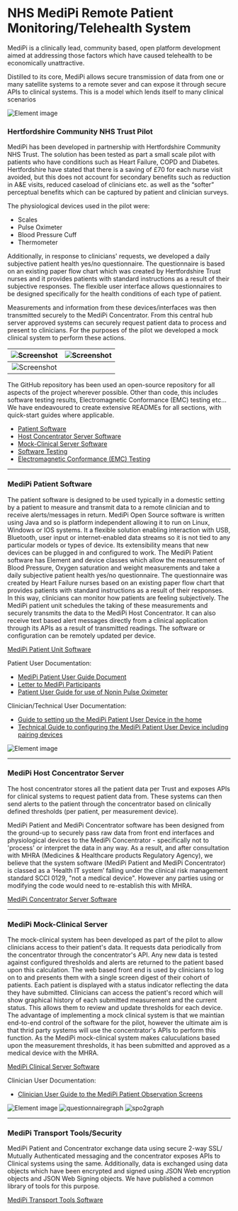 # NHS MediPi Remote Patient Monitoring/Telehealth System

MediPi is a clinically lead, community based, open platform development aimed at addressing those factors which have caused telehealth to be economically unattractive.

Distilled to its core, MediPi allows secure transmission of data from one or many satellite systems to a remote sever and can expose it through secure APIs to clinical systems. This is a model which lends itself to many clinical scenarios  

![Element image](https://cloud.githubusercontent.com/assets/13271321/26763900/3333ad6a-4954-11e7-8461-d0ebcfb7d48f.jpg)

### Hertfordshire Community NHS Trust Pilot

MediPi has been developed in partnership with Hertfordshire Community NHS Trust. The solution has been tested as part a small scale pilot with patients who have conditions such as Heart Failure, COPD and Diabetes.   
Hertfordshire have stated that there is a saving of £70 for each nurse visit avoided, but this does not account for secondary benefits such as reduction in A&E visits, reduced caseload of clinicians etc. as well as the “softer” perceptual benefits which can be captured by patient and clinician surveys.

The physiological devices used in the pilot were:
* Scales
* Pulse Oximeter
* Blood Pressure Cuff
* Thermometer

Additionally, in response to clinicians' requests, we developed a daily subjective patient health yes/no questionnaire. The questionnaire is based on an existing paper flow chart which was created by Hertfordshire Trust nurses and it provides patients with standard instructions as a result of their subjective responses. The flexible user interface allows questionnaires to be designed specifically for the health conditions of each type of patient.

Measurements and information from these devices/interfaces was then transmitted securely to the MediPi Concentrator. From this central hub server approved systems can securely request patient data to process and present to clinicians. For the purposes of the pilot we developed a mock clinical system to perform these actions.

|![Screenshot](https://github.com/rprobinson/MediPi/blob/master/images/IMG_20180703_110407.jpg)|![Screenshot](https://github.com/rprobinson/MediPi/blob/master/images/IMG_20180703_110425.jpg)
|:-----:|:-----:|
|![Screenshot](https://github.com/rprobinson/MediPi/blob/master/images/IMG_20180703_122749.jpg)|



The GitHub repository has been used an open-source repository for all aspects of the project wherever possible. Other than code, this includes software testing results, Electromagnetic Conformance (EMC) testing etc...  
We have endeavoured to create extensive READMEs for all sections, with quick-start guides where applicable.

* [Patient Software](#medipi-patient-software)  
* [Host Concentrator Server Software](#medipi-host-concentrator-server)   
* [Mock-Clinical Server Software](#medipi-mock-clinical-server)  
* [Software Testing](https://github.com/rprobinson/MediPi/blob/master/SoftwareTesting/README.md)  
* [Electromagnetic Conformance (EMC) Testing](https://github.com/rprobinson/MediPi/blob/master/EMCTesting/README.md)  

---

### MediPi Patient Software
The patient software is designed to be used typically in a domestic setting by a patient to measure and transmit data to a remote clinician and to receive alerts/messages in return.
MediPi Open Source software is written using Java and so is platform independent allowing it to run on Linux, Windows or IOS systems. It a flexible solution enabling interaction with USB, Bluetooth, user input or internet-enabled data streams so it is not tied to any particular models or types of device. Its extensibility means that new devices can be plugged in and configured to work.
The MediPi Patient software has Element and device classes which allow the measurement of Blood Pressure, Oxygen saturation and weight measurements and take a daily subjective patient health yes/no questionnaire. The questionnaire was created by Heart Failure nurses based on an existing paper flow chart that provides patients with standard instructions as a result of their responses. In this way, clinicians can monitor how patients are feeling subjectively. The MediPi patient unit schedules the taking of these measurements and securely transmits the data to the MediPi Host Concentrator. It can also receive text based alert messages directly from a clinical application through its APIs as a result of transmitted readings. The software or configuration can be remotely updated per device.

[MediPi Patient Unit Software](https://github.com/rprobinson/MediPi/blob/master/MediPiPatient)  

Patient User Documentation:
* [MediPi Patient User Guide Document](https://github.com/rprobinson/MediPi/blob/master/documents/MediPi_Patient_Guide_v1.3.docx)  
* [Letter to MediPi Participants](https://github.com/rprobinson/MediPi/blob/master/documents/MediPi_Patient_Letter_v1.0.docx)  
* [Patient User Guide for use of Nonin Pulse Oximeter](https://github.com/rprobinson/MediPi/blob/master/documents/Patient_Guide_for_use_of_Nonin_9560_Pulse_Oximeter.docx)

Clinician/Technical User Documentation:
* [Guide to setting up the MediPi Patient User Device in the home](https://github.com/rprobinson/MediPi/blob/master/documents/MediPi_Patient_Unit_Administration_Mode-Clinician_Guide_v1.2.docx)  
* [Technical Guide to configuring the MediPi Patient User Device including pairing devices ](https://github.com/rprobinson/MediPi/blob/master/documents/MediPi_Patient_Unit_Administration_Mode-Full_Technical_Guide_v1.1.docx)  

![Element image](https://cloud.githubusercontent.com/assets/13271321/21643558/db154e44-d280-11e6-926a-a02b39d35cca.JPG)

---

### MediPi Host Concentrator Server
The host concentrator stores all the patient data per Trust and exposes APIs for clinical systems to request patient data from. These systems can then send alerts to the patient through the concentrator based on clinically defined thresholds (per patient, per measurement device).

MediPi Patient and MediPi Concentrator software has been designed from the ground-up to securely pass raw data from front end interfaces and physiological devices to the MediPi Concentrator - specifically not to 'process' or interpret the data in any way. As a result, and after consultation with MHRA (Medicines & Healthcare products Regulatory Agency), we believe that the system software (MediPi Patient and MediPi Concentrator) is classed as a ‘Health IT system’ falling under the clinical risk management standard SCCI 0129,  "not a medical device". However any parties using or modifying the code would need to re-establish this with MHRA.

[MediPi Concentrator Server Software](https://github.com/rprobinson/MediPi/blob/master/MediPiConcentrator)

---

### MediPi Mock-Clinical Server
The mock-clinical system has been developed as part of the pilot to allow clinicians access to their patient's data. It requests data periodically from the concentrator through the concentrator's API. Any new data is tested against configured thresholds and alerts are returned to the patient based upon this calculation. The web based front end is used by clinicians to log on to and presents them with a single screen digest of their cohort of patients. Each patient is displayed with a status indicator reflecting the data they have submitted. Clinicians can access the patient's record which will show graphical history of each submitted measurement and the current status. This allows them to review and update thresholds for each device. The advantage of implementing a mock clinical system is that we maintian end-to-end control of the software for the pilot, however the ultimate aim is that thrid party systems will use the concentrator's APIs to perform this function. As the MediPi mock-clinical system makes caluculations based upon the measurement thresholds, it has been submitted and approved as a medical device with the MHRA.

[MediPi Clinical Server Software](https://github.com/rprobinson/MediPi/blob/master/Clinician)


Clinician User Documentation:
* [Clinician User Guide to the MediPi Patient Observation Screens](https://github.com/rprobinson/MediPi/blob/master/documents/Guide_To_the_MediPi_Patient_Observation_Screen_v1.2.docx)  

![Element image](https://cloud.githubusercontent.com/assets/13271321/26763948/18472116-4955-11e7-8cec-1907cf66233e.png)
![questionnairegraph](https://cloud.githubusercontent.com/assets/13271321/26765477/b84deed2-4974-11e7-9072-c5bc3865ce28.png)
![spo2graph](https://cloud.githubusercontent.com/assets/13271321/26765478/bceba3da-4974-11e7-8706-8d6bc2daebe0.png)

---

### MediPi Transport Tools/Security
MediPi Patient and Concentrator exchange data using secure 2-way SSL/ Mutually Authenticated messaging and the concentrator exposes APIs to Clinical systems using the same. Additionally, data is exchanged using data objects which have been encrypted and signed using JSON Web encryption objects and JSON Web Signing objects. We have published a common library of tools for this purpose.

[MediPi Transport Tools Software](https://github.com/rprobinson/MediPi/blob/master/Commons/MediPiTransportTools)
